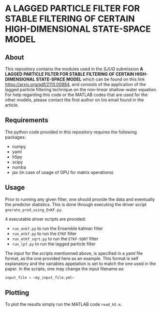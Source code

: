 # A LAGGED PARTICLE FILTER FOR STABLE FILTERING OF CERTAIN HIGH-DIMENSIONAL STATE-SPACE MODEL

## About
This repository contains the modules used in the *SJUQ* submission  **A LAGGED PARTICLE FILTER FOR STABLE FILTERING OF 
CERTAIN HIGH-DIMENSIONAL STATE-SPACE MODEL** which can be found on this link https://arxiv.org/pdf/2110.00884, and consists of the application of the lagged particle filtering technique on the non-linear shallow-water equation. For help regarding this code or the MATLAB codes that are used for the other models, please contact the first author on his email found in the article. 

## Requirements
The python code provided in this repository requires the following packages:

- numpy
- yaml
- h5py
- scipy
- numba
- jax (in case of usage of GPU for matrix operations)

## Usage

Prior to running any given filter, one should provide the data and eventually the predictor
statistics. This is done through executing the driver script `gnerate_pred_using_EnKF.py`.

4 executable driver scripts are provided:

- `run_enkf.py` to run the Ensemble kalman filter
- `run_etkf.py` to run the `ETKF` filter
- `run_etkf_sqrt.py` to run the `ETKF-SQRT` filter
- `run_lpf.py` to run the lagged particle filter



The input for the scripts mentionned above, is specified in a yaml file format, as the one
provided here as an example. This format is self explanatory and the variables appelation is
set to match the one used in the paper. In the scripts, one may change the input filename as:
```Python
input_file = <my_input_file.yml>
```

## Plotting

To plot the results simply run the MATLAB code `read_h5.m`.
